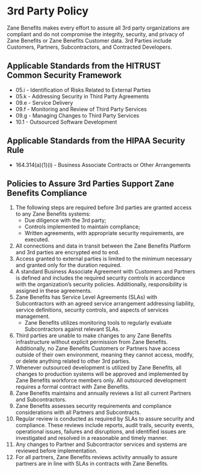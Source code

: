 # 3rd Party Policy

Zane Benefits makes every effort to assure all 3rd party organizations are compliant and do not compromise the integrity, security, and privacy of Zane Benefits or Zane Benefits Customer data. 3rd Parties include Customers, Partners, Subcontractors, and Contracted Developers.

## Applicable Standards from the HITRUST Common Security Framework

*  05.i - Identification of Risks Related to External Parties
*  05.k - Addressing Security in Third Party Agreements
*  09.e - Service Delivery
*  09.f - Monitoring and Review of Third Party Services
*  09.g - Managing Changes to Third Party Services
*  10.1 - Outsourced Software Development

## Applicable Standards from the HIPAA Security Rule

* 164.314(a)(1)(i) - Business Associate Contracts or Other Arrangements

## Policies to Assure 3rd Parties Support Zane Benefits Compliance

1. The following steps are required before 3rd parties are granted access to any Zane Benefits systems:
	* Due diligence with the 3rd party;
	* Controls implemented to maintain compliance;
	* Written agreements, with appropriate security requirements, are executed.
2. All connections and data in transit between the Zane Benefits Platform and 3rd parties are encrypted end to end.
3. Access granted to external parties is limited to the minimum necessary and granted only for the duration required.
4. A standard Business Associate Agreement with Customers and Partners is defined and includes the required security controls in accordance with the organization’s security policies. Additionally, responsibility is assigned in these agreements.
5. Zane Benefits has Service Level Agreements (SLAs) with Subcontractors with an agreed service arrangement addressing liability, service definitions, security controls, and aspects of services management.
	* Zane Benefits utilizes monitoring tools to regularly evaluate Subcontractors against relevant SLAs.
7. Third parties are unable to make changes to any Zane Benefits infrastructure without explicit permission from Zane Benefits. Additionally, no Zane Benefits Customers or Partners have access outside of their own environment, meaning they cannot access, modify, or delete anything related to other 3rd parties. 
8. Whenever outsourced development is utilized by Zane Benefits, all changes to production systems will be approved and implemented by Zane Benefits workforce members only. All outsourced development requires a formal contract with Zane Benefits.
9. Zane Benefits maintains and annually reviews a list all current Partners and Subcontractors.
10. Zane Benefits assesses security requirements and compliance considerations with all Partners and Subcontracts.
11. Regular review is conducted as required by SLAs to assure security and compliance. These reviews include reports, audit trails, security events, operational issues, failures and disruptions, and identified issues are investigated and resolved in a reasonable and timely manner.
13. Any changes to Partner and Subcontractor services and systems are reviewed before implementation.
14. For all partners, Zane Benefits reviews activity annually to assure partners are in line with SLAs in contracts with Zane Benefits. 
